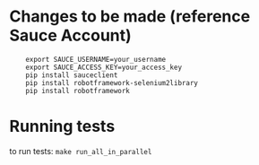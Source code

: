 # Changes to be made (reference Sauce Account)

```
	export SAUCE_USERNAME=your_username
	export SAUCE_ACCESS_KEY=your_access_key
	pip install sauceclient
	pip install robotframework-selenium2library
	pip install robotframework
```

# Running tests
to run tests: `make run_all_in_parallel`
